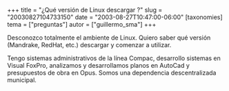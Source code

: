 +++
title = "¿Qué versión de Linux descargar ?"
slug = "20030827104733150"
date = "2003-08-27T10:47:00-06:00"
[taxonomies]
tema = ["preguntas"]
autor = ["guillermo_sma"]
+++

Desconozco totalmente el ambiente de Linux. Quiero saber qué versión
(Mandrake, RedHat, etc.) descargar y comenzar a utilizar.

Tengo sistemas administrativos de la línea Compac, desarrollo sistemas
en Visual FoxPro, analizamos y desarrollamos planos en AutoCad y
presupuestos de obra en Opus. Somos una dependencia descentralizada
municipal.

